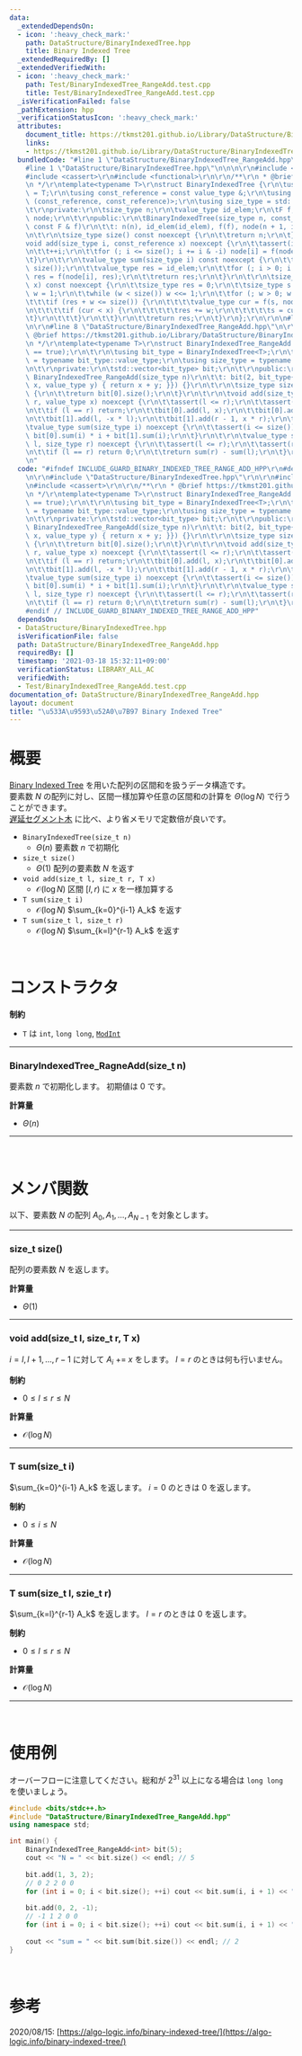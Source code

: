 ```yaml
---
data:
  _extendedDependsOn:
  - icon: ':heavy_check_mark:'
    path: DataStructure/BinaryIndexedTree.hpp
    title: Binary Indexed Tree
  _extendedRequiredBy: []
  _extendedVerifiedWith:
  - icon: ':heavy_check_mark:'
    path: Test/BinaryIndexedTree_RangeAdd.test.cpp
    title: Test/BinaryIndexedTree_RangeAdd.test.cpp
  _isVerificationFailed: false
  _pathExtension: hpp
  _verificationStatusIcon: ':heavy_check_mark:'
  attributes:
    document_title: https://tkmst201.github.io/Library/DataStructure/BinaryIndexedTree_RangeAdd.hpp
    links:
    - https://tkmst201.github.io/Library/DataStructure/BinaryIndexedTree_RangeAdd.hpp
  bundledCode: "#line 1 \"DataStructure/BinaryIndexedTree_RangeAdd.hpp\"\n\n\n\r\n\
    #line 1 \"DataStructure/BinaryIndexedTree.hpp\"\n\n\n\r\n#include <vector>\r\n\
    #include <cassert>\r\n#include <functional>\r\n\r\n/**\r\n * @brief https://tkmst201.github.io/Library/DataStructure/BinaryIndexedTree.hpp\r\
    \n */\r\ntemplate<typename T>\r\nstruct BinaryIndexedTree {\r\n\tusing value_type\
    \ = T;\r\n\tusing const_reference = const value_type &;\r\n\tusing F = std::function<value_type\
    \ (const_reference, const_reference)>;\r\n\tusing size_type = std::size_t;\r\n\
    \t\r\nprivate:\r\n\tsize_type n;\r\n\tvalue_type id_elem;\r\n\tF f;\r\n\tstd::vector<value_type>\
    \ node;\r\n\t\r\npublic:\r\n\tBinaryIndexedTree(size_type n, const_reference id_elem,\
    \ const F & f)\r\n\t\t: n(n), id_elem(id_elem), f(f), node(n + 1, id_elem) {}\r\
    \n\t\r\n\tsize_type size() const noexcept {\r\n\t\treturn n;\r\n\t}\r\n\t\r\n\t\
    void add(size_type i, const_reference x) noexcept {\r\n\t\tassert(i < size());\r\
    \n\t\t++i;\r\n\t\tfor (; i <= size(); i += i & -i) node[i] = f(node[i], x);\r\n\
    \t}\r\n\t\r\n\tvalue_type sum(size_type i) const noexcept {\r\n\t\tassert(i <=\
    \ size());\r\n\t\tvalue_type res = id_elem;\r\n\t\tfor (; i > 0; i -= i & -i)\
    \ res = f(node[i], res);\r\n\t\treturn res;\r\n\t}\r\n\t\r\n\tsize_type lower_bound(const_reference\
    \ x) const noexcept {\r\n\t\tsize_type res = 0;\r\n\t\tsize_type s = id_elem,\
    \ w = 1;\r\n\t\twhile (w < size()) w <<= 1;\r\n\t\tfor (; w > 0; w >>= 1) {\r\n\
    \t\t\tif (res + w <= size()) {\r\n\t\t\t\tvalue_type cur = f(s, node[res + w]);\r\
    \n\t\t\t\tif (cur < x) {\r\n\t\t\t\t\tres += w;\r\n\t\t\t\t\ts = cur;\r\n\t\t\t\
    \t}\r\n\t\t\t}\r\n\t\t}\r\n\t\treturn res;\r\n\t}\r\n};\r\n\r\n\n#line 5 \"DataStructure/BinaryIndexedTree_RangeAdd.hpp\"\
    \n\r\n#line 8 \"DataStructure/BinaryIndexedTree_RangeAdd.hpp\"\n\r\n/**\r\n *\
    \ @brief https://tkmst201.github.io/Library/DataStructure/BinaryIndexedTree_RangeAdd.hpp\r\
    \n */\r\ntemplate<typename T>\r\nstruct BinaryIndexedTree_RangeAdd {\r\n\tstatic_assert(std::is_integral<T>::value\
    \ == true);\r\n\t\r\n\tusing bit_type = BinaryIndexedTree<T>;\r\n\tusing value_type\
    \ = typename bit_type::value_type;\r\n\tusing size_type = typename bit_type::size_type;\r\
    \n\t\r\nprivate:\r\n\tstd::vector<bit_type> bit;\r\n\t\r\npublic:\r\n\texplicit\
    \ BinaryIndexedTree_RangeAdd(size_type n)\r\n\t\t: bit(2, bit_type{n, 0, [](value_type\
    \ x, value_type y) { return x + y; }}) {}\r\n\t\r\n\tsize_type size() const noexcept\
    \ {\r\n\t\treturn bit[0].size();\r\n\t}\r\n\t\r\n\tvoid add(size_type l, size_type\
    \ r, value_type x) noexcept {\r\n\t\tassert(l <= r);\r\n\t\tassert(r <= size());\r\
    \n\t\tif (l == r) return;\r\n\t\tbit[0].add(l, x);\r\n\t\tbit[0].add(r - 1, -x);\r\
    \n\t\tbit[1].add(l, -x * l);\r\n\t\tbit[1].add(r - 1, x * r);\r\n\t}\r\n\t\r\n\
    \tvalue_type sum(size_type i) noexcept {\r\n\t\tassert(i <= size());\r\n\t\treturn\
    \ bit[0].sum(i) * i + bit[1].sum(i);\r\n\t}\r\n\t\r\n\tvalue_type sum(size_type\
    \ l, size_type r) noexcept {\r\n\t\tassert(l <= r);\r\n\t\tassert(r <= size());\r\
    \n\t\tif (l == r) return 0;\r\n\t\treturn sum(r) - sum(l);\r\n\t}\r\n};\r\n\r\n\
    \n"
  code: "#ifndef INCLUDE_GUARD_BINARY_INDEXED_TREE_RANGE_ADD_HPP\r\n#define INCLUDE_GUARD_BINARY_INDEXED_TREE_RANGE_ADD_HPP\r\
    \n\r\n#include \"DataStructure/BinaryIndexedTree.hpp\"\r\n\r\n#include <vector>\r\
    \n#include <cassert>\r\n\r\n/**\r\n * @brief https://tkmst201.github.io/Library/DataStructure/BinaryIndexedTree_RangeAdd.hpp\r\
    \n */\r\ntemplate<typename T>\r\nstruct BinaryIndexedTree_RangeAdd {\r\n\tstatic_assert(std::is_integral<T>::value\
    \ == true);\r\n\t\r\n\tusing bit_type = BinaryIndexedTree<T>;\r\n\tusing value_type\
    \ = typename bit_type::value_type;\r\n\tusing size_type = typename bit_type::size_type;\r\
    \n\t\r\nprivate:\r\n\tstd::vector<bit_type> bit;\r\n\t\r\npublic:\r\n\texplicit\
    \ BinaryIndexedTree_RangeAdd(size_type n)\r\n\t\t: bit(2, bit_type{n, 0, [](value_type\
    \ x, value_type y) { return x + y; }}) {}\r\n\t\r\n\tsize_type size() const noexcept\
    \ {\r\n\t\treturn bit[0].size();\r\n\t}\r\n\t\r\n\tvoid add(size_type l, size_type\
    \ r, value_type x) noexcept {\r\n\t\tassert(l <= r);\r\n\t\tassert(r <= size());\r\
    \n\t\tif (l == r) return;\r\n\t\tbit[0].add(l, x);\r\n\t\tbit[0].add(r - 1, -x);\r\
    \n\t\tbit[1].add(l, -x * l);\r\n\t\tbit[1].add(r - 1, x * r);\r\n\t}\r\n\t\r\n\
    \tvalue_type sum(size_type i) noexcept {\r\n\t\tassert(i <= size());\r\n\t\treturn\
    \ bit[0].sum(i) * i + bit[1].sum(i);\r\n\t}\r\n\t\r\n\tvalue_type sum(size_type\
    \ l, size_type r) noexcept {\r\n\t\tassert(l <= r);\r\n\t\tassert(r <= size());\r\
    \n\t\tif (l == r) return 0;\r\n\t\treturn sum(r) - sum(l);\r\n\t}\r\n};\r\n\r\n\
    #endif // INCLUDE_GUARD_BINARY_INDEXED_TREE_RANGE_ADD_HPP"
  dependsOn:
  - DataStructure/BinaryIndexedTree.hpp
  isVerificationFile: false
  path: DataStructure/BinaryIndexedTree_RangeAdd.hpp
  requiredBy: []
  timestamp: '2021-03-18 15:32:11+09:00'
  verificationStatus: LIBRARY_ALL_AC
  verifiedWith:
  - Test/BinaryIndexedTree_RangeAdd.test.cpp
documentation_of: DataStructure/BinaryIndexedTree_RangeAdd.hpp
layout: document
title: "\u533A\u9593\u52A0\u7B97 Binary Indexed Tree"
---
```


# 概要

[Binary Indexed Tree](https://tkmst201.github.io/Library/DataStructure/BinaryIndexedTree.hpp) を用いた配列の区間和を扱うデータ構造です。  
要素数 $N$ の配列に対し、区間一樣加算や任意の区間和の計算を $\Theta(\log{N})$ で行うことができます。  
[遅延セグメント木](https://tkmst201.github.io/Library/DataStructure/LazySegmentTree.hpp) に比べ、より省メモリで定数倍が良いです。  

- `BinaryIndexedTree(size_t n)`
	- $\Theta(n)$ 要素数 $n$ で初期化
- `size_t size()`
	- $\Theta(1)$ 配列の要素数 $N$ を返す
- `void add(size_t l, size_t r, T x)`
	- $\mathcal{O}(\log{N})$ 区間 $[l, r)$ に $x$ を一様加算する
- `T sum(size_t i)`
	- $\mathcal{O}(\log{N})$ $\sum_{k=0}^{i-1} A_k$ を返す
- `T sum(size_t l, size_t r)`
	- $\mathcal{O}(\log{N})$ $\sum_{k=l}^{r-1} A_k$ を返す

<br>

# コンストラクタ

**制約**

- `T` は `int`, `long long`, [`ModInt`](https://tkmst201.github.io/Library/Mathematics/ModInt.hpp)

---

### BinaryIndexedTree_RagneAdd(size_t n)

要素数 $n$ で初期化します。
初期値は $0$ です。  

**計算量**

- $\Theta(n)$

---

<br>

# メンバ関数

以下、要素数 $N$ の配列 $A_0, A_1, \ldots, A_{N-1}$ を対象とします。

---

### size_t size()

配列の要素数 $N$ を返します。  

**計算量**

- $\Theta(1)$

---

### void add(size_t l, size_t r, T x)

$i = l, l+1, \ldots, r-1$ に対して $A_i$ += $x$ をします。
$l = r$ のときは何も行いません。  

**制約**

- $0 \leq l \leq r \leq N$

**計算量**

- $\mathcal{O}(\log{N})$

---

### T sum(size_t i)

$\sum_{k=0}^{i-1} A_k$ を返します。
$i = 0$ のときは $0$ を返します。  

**制約**

- $0 \leq i \leq N$

**計算量**

- $\mathcal{O}(\log{N})$

---

### T sum(size_t l, szie_t r)

$\sum_{k=l}^{r-1} A_k$ を返します。
$l = r$ のときは $0$ を返します。  

**制約**

- $0 \leq l \leq r \leq N$

**計算量**

- $\mathcal{O}(\log{N})$

---

<br>

# 使用例

オーバーフローに注意してください。総和が $2^{31}$ 以上になる場合は `long long` を使いましょう。  

```cpp
#include <bits/stdc++.h>
#include "DataStructure/BinaryIndexedTree_RangeAdd.hpp"
using namespace std;

int main() {
	BinaryIndexedTree_RangeAdd<int> bit(5);
	cout << "N = " << bit.size() << endl; // 5
	
	bit.add(1, 3, 2);
	// 0 2 2 0 0
	for (int i = 0; i < bit.size(); ++i) cout << bit.sum(i, i + 1) << " \n"[i + 1 == bit.size()];
	
	bit.add(0, 2, -1);
	// -1 1 2 0 0
	for (int i = 0; i < bit.size(); ++i) cout << bit.sum(i, i + 1) << " \n"[i + 1 == bit.size()];
	
	cout << "sum = " << bit.sum(bit.size()) << endl; // 2
}
```

<br>

# 参考

2020/08/15: [https://algo-logic.info/binary-indexed-tree/](https://algo-logic.info/binary-indexed-tree/)  

<br>